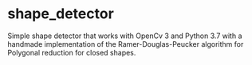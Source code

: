 # shape_detector

Simple shape detector that works with OpenCv 3 and Python 3.7 with a handmade implementation of the Ramer-Douglas-Peucker algorithm for Polygonal reduction for closed shapes. 

